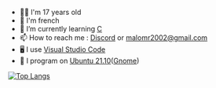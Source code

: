 - 👨‍💻 I'm 17 years old
- 🥖 I'm french
- 📖 I’m currently learning [C](https://en.wikipedia.org/wiki/C_(programming_language))
- 📫 How to reach me : [Discord](https://discord.com/users/361595963812478976) or [malomr2002@gmail.com](mailto:malomr2002@gmail.com)
- 🖥️ I use [Visual Studio Code](https://code.visualstudio.com)
- 🐧 I program on [Ubuntu 21.10](https://www.ubuntu-fr.org/)([Gnome](https://www.gnome.org/))


[![Top Langs](https://github-readme-stats.vercel.app/api/top-langs/?username=MaloDaHood&theme=tokyonight&langs_count=3&hide=Makefile)](https://github.com/anuraghazra/github-readme-stats)
